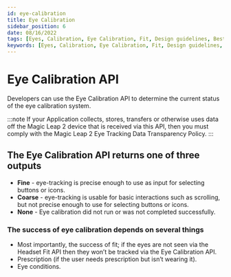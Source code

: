 ```yaml
---
id: eye-calibration
title: Eye Calibration
sidebar_position: 6
date: 08/16/2022
tags: [Eyes, Calibration, Eye Calibration, Fit, Design guidelines, Best Practices]
keywords: [Eyes, Calibration, Eye Calibration, Fit, Design guidelines, Best Practices]
---
```


# Eye Calibration API

Developers can use the Eye Calibration API to determine the current status of the eye calibration system.

:::note
If your Application collects, stores, transfers or otherwise uses data off the Magic Leap 2 device that is received via this API, then you must comply with the Magic Leap 2 Eye Tracking Data Transparency Policy.
:::

## The Eye Calibration API returns one of three outputs

- **Fine** - eye-tracking is precise enough to use as input for selecting buttons or icons.
- **Coarse** - eye-tracking is usable for basic interactions such as scrolling, but not precise enough to use for selecting buttons or icons.
- **None** - Eye calibration did not run or was not completed successfully.

### The success of eye calibration depends on several things

- Most importantly, the success of fit; if the eyes are not seen via the Headset Fit API then they won’t be tracked via the Eye Calibration API.
- Prescription (if the user needs prescription but isn’t wearing it).
- Eye conditions.
